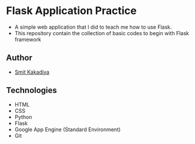 # Flask Application Practice
- A simple web application that I did to teach me how to use Flask.
- This repository contain the collection of basic codes to begin with Flask framework

## Author
- [Smit Kakadiya](https://www.SmitKakadiya.Ml)

## Technologies
- HTML
- CSS
- Python
- Flask
- Google App Engine (Standard Environment)
- Git
